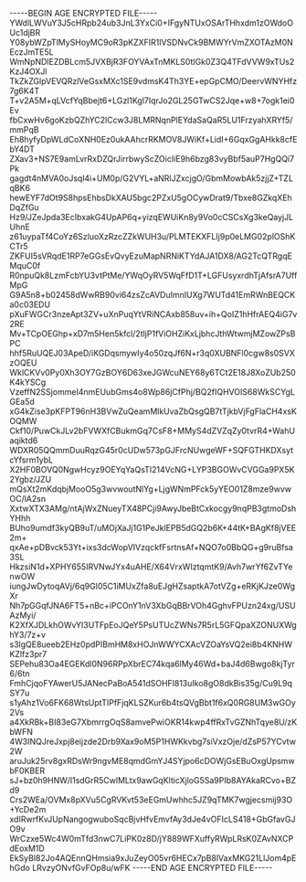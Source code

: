 -----BEGIN AGE ENCRYPTED FILE-----
YWdlLWVuY3J5cHRpb24ub3JnL3YxCi0+IFgyNTUxOSArTHhxdm1zOWdoOUc1djBR
Y08ybWZpTlMySHoyMC9oR3pKZXFIR1lVSDNvCk9BMWYrVmZXOTAzM0NEczJmTE5L
WmNpNDlEZDBLcm5JVXBjR3FOYVAxTnMKLS0tIGk0Z3Q4TFdVVW9xTUs2KzJ4OXJl
TkZkZGlpVEVQRzlVeGsxMXc1SE9vdmsK4Th3YE+epGpCMO/DeervWNYHfz7g6K4T
T+v2A5M+qLVcfYqBbejt6+LGzl1Kgl7IqrJo2GL25GTwCS2Jqe+w8+7ogk1ei0Ev
fbCxwHv6goKzbQZhYC2lCcw3J8LMRNqnPlEYdaSaQaR5LU1FrzyahXRYf5/mmPqB
Eh8hyfyDpWLdCoXNH0Ez0ukAAhcrRKMOV8JWiKf+LidI+6GqxGgAHkk8cfEbY4DT
ZXav3+NS7E9amLvrRxDZQrJirrbwyScZOicIiE9h6bzg83vyBbf5auP7HgQQi7Pk
gagdt4nMVA0oJsql4i+UM0p/G2VYL+aNRlJZxcjgO/GbmMowbAk5zjjZ+TZLqBK6
hewEYF7dOt9S8hpsEhbsDkXAU5bgc2PZxU5gOCywDrat9/Tbxe8GZkqXEhDqZfGu
Hz9/JZeJpda3EcIbxakG4UpAP6q+yizqEWUiKn8y9Vo0cCSCsXg3keQayjJLUhnE
z61uypaTf4CoYz6SzluoXzRzcZZkWUH3u/PLMTEKXFLIj9p0eLMG02plOShKCTr5
ZKFUI5sVRqdE1RP7eGGsEvQvyEzuMapNRNiKTYdAJA1DX8/AG2TcQTRgqEMquC0f
R0npuQk8LzmFcbYU3vtPtMe/YWqOyRV5WqFfD1T+LGFUsyxrdhTjAfsrA7UffMpG
G9A5n8+b02458dWwRB90vi64zsZcAVDuImnIUXg7WUTd41EmRWnBEQCKa0c03EDU
pXuFWGCr3nzeApt3ZV+uXnPuqYtVRiNCAxb858uv+ih+QoIZ1hHfrAEQ4iG7v2RE
Mv+TCpOEGhp+xD7m5Hen5kfcl/2tljP1fViOHZiKxLjbhcJthWtwmjMZowZPsBPC
hhf5RuUQEJ03ApeD/iKGDqsmywIy4o50zqJf6N+r3q0XUBNFl0cgw8s0SVXzOQEU
WklCKVv0Py0Xh3OY7GzBOY6D63xeJGWcuNEY68y6TCt2E18J8XoZUb250K4kYSCg
VzeffN2SSjommeI4nmEUubGms4o8Wp86jCfPhj/BQ2fIQHVOIS68WkSCYgLGEa5d
xG4kZise3pKFPT96nH3BVwZuQeamMlkUvaZbQsgQB7tTjkbVjFgFlaCH4xsKOQMW
Ckf10/PuwCkJLv2bFVWXfCBukmGq7CsF8+MMyS4dZVZqZy0tvrR4+WahUaqiktd6
WDXR05QQmmDuuRqzG45r0cUDw573pGJFrcNUwgeWF+SQFGTHKDXsytcYfsrm1ybL
X2HF0BOVQ0NgwHcyz9OEYqYaQsTI214VcNG+LYP3BGOWvCVGGa9PX5K2Ygbz/JZU
mQsXt2mKdqbjMooO5g3wvwoutNlYg+LjgWNmPFck5yYEO01Z8mze9wvwOC/lA2sn
XxtwXTX3AMg/ntAjWxZNueyTX48PCji9AwyJbeBtCxkocgy9nqPB3gtmoDshYHhh
BUho9umdf3kyQB9uT/uMOjXaJj1G1PeJklEPB5dGQ2b6K+44tK+BAgKf8jVEE2m+
qxAe+pDBvck53Yt+ixs3dcWopVIVzqckfFsrtnsAf+NQO7o0BbQG+g9ruBfsa3SL
HkzsiN1d+XPHY655IRVNwJYx4uAHE/X64VrxWIztqmtK9/Avh7wrYf6ZvTYenwOW
iungJwDytoqAVj/6q9Gl05C1iMUxZfa8uEJgHZsaptkA7otVZg+eRKjKJze0WgXr
Nh7pGGqfJNA6FT5+nBc+iPCOnY1nV3XbGqBBrVOh4GghvFPUzn24xg/USUAzMyi/
K2XfXJDLkhOWvYI3UTFpEoJQeY5PsUTUcZWNs7R5rL5GFQpaXZONUXWghY3/7z+v
s3lgQE8ueeb2EHz0pdPIBmHM8xHOJnWWYCXAcVZOaYsVQ2ei8b4KNHWKZlfz3pr7
SEPehu83Oa4EGEKdl0N96RPpXbrEC74kqa6lMy46Wd+baJ4d6Bwgo8kjTyr6/6tn
FmhCjqoFYAwerU5JANecPaBoA541dSOHFl813uIko8gO8dkBis35g/Cu9L9qSY7u
s1yAhz1Vo6FK68WtsUptTIPfFjqKLSZKur6b4tsQVgBbt1f6xQ0RG8UM3wGOy2Vs
a4XkRBk+BI83eG7XbmrrgOqS8amvePwiOKR14kwp4ffRxTvGZNhTqye8U/zKbWFN
4W3INQJreJxpj8eijzde2Drb9Xax9oM5P1HWKkvbg7siVxzOje/dZsP57YCvtw2W
aruJuk25rv8gxRDsWr9ngvME8qmdGmYJ4SYjpo6cDOWjGsEBuOxgUpsmwbF0KBER
sJ+bz0h9HNW/l1sdGrR5CwlMLtx9awGqKlticXjloG5Sa9PIb8AYAkaRCvo+BZd9
Crs2WEa/OVMx8pXVu5CgRVKvt53eEGmUwhhc5JZ9qTMK7wgjecsmij93O+YcDe2m
xdIRwrfKvJUpNangogwuboSqcBjvHfvEmvfAy3dJe4vOFIcLS418+GbGfavGJO9v
WrCzxe5Wc4W0mTfd3nwC7LiPK0z8D/jY889WFXuffyRWpLRsK0ZAvNXCPdEoxM1D
EkSyBl82Jo4AQEnnQHmsia9xJuZeyO05vr6HECx7pB8lVaxMKG21LlJom4pEhGdo
LRvzyONvfGvFOp8u/wFK
-----END AGE ENCRYPTED FILE-----
